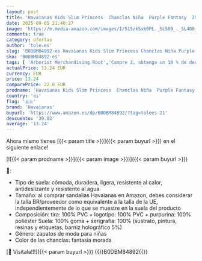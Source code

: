 ```yaml
---
layout: post
title: 'Havaianas Kids Slim Princess  Chanclas Niña  Purple Fantasy  29/30'
date: 2025-09-05 21:40:27
image: 'https://m.media-amazon.com/images/I/515zkSxk0PL._SL500_._SL400_.jpg'
comments: true
category: ofertas
author: 'tole.es'
slug: 'B0DBM84892-es Havaianas Kids Slim Princess Chanclas Niña Purple Fantasy...'
sku: 'B0DBM84892-es'
tags: [ 'Arborist Merchandising Root','Compre 2, obtenga un 10 % de descuento','Compre 2, obtenga un 10 % de descuento_Shoes 4','Havaianas','Moda','Moda Niña','Sandalias y chanclas para niña','Self Service','Special Features Stores','Top Brands Fashion Selection','Top Fashion Picks','Zapatos de niña','c8538d25-3af9-48d3-aeff-5f3ce5572a36_0','c8538d25-3af9-48d3-aeff-5f3ce5572a36_1701','c8538d25-3af9-48d3-aeff-5f3ce5572a36_2101','c8538d25-3af9-48d3-aeff-5f3ce5572a36_9001','chanclas','havaianas','🇪🇸', ]
actualPrice: 13.24 EUR
currency: EUR
price: 13.24
comparePrice: 22.0 EUR
prodname: 'Havaianas Kids Slim Princess  Chanclas Niña  Purple Fantasy  29/30'
country: 'es'
flag: '🇪🇸'
brand: 'Havaianas'
buyurl: 'https://www.amazon.es/dp/B0DBM84892/?tag=tolees-21'
descuento: '39.82'
average: '13.24'
---
```


Ahora mismo tienes [{{< param title >}}]({{< param buyurl >}}) en el siguiente enlace!

[![{{< param prodname >}}]({{< param image >}})]({{< param buyurl >}})

🔎:

- Tipo de suela: cómoda, duradera, ligera, resistente al calor, antideslizante y resistente al agua
- Tamaño: al comprar sandalias Havaianas en Amazon, debes considerar la talla BR/proveedor como equivalente a la talla de la UE, independientemente de lo que se muestre en la suela del producto
- Composición: tira: 100% PVC + logotipo: 100% PVC + purpurina: 100% poliéster Suela: 100% goma + serigrafía: 100% (sustrato, pintura, resinas y etiquetas, barniz holográfico 5%)
- Género: zapatos de moda para niñas
- Color de las chanclas: fantasía morada

[🛒 Visítala!!!]({{< param buyurl >}})
{{<world>}}B0DBM84892{{</world>}}
